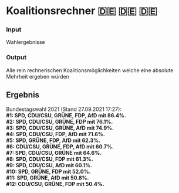 # Koalitionsrechner 🇩🇪 🇩🇪 🇩🇪
### Input
Wahlergebnisse  
### Output
Alle rein rechnerischen Koalitionsmöglichkeiten welche eine absolute Mehrheit ergeben würden

## Ergebnis
Bundestagswahl 2021 (Stand 27.09.2021 17:27):  
<b>#1: SPD, CDU/CSU, GRÜNE, FDP, AfD mit 86.4%.  
#2: SPD, CDU/CSU, GRÜNE, FDP mit 76.1%.  
#3: SPD, CDU/CSU, GRÜNE, AfD mit 74.9%.  
#4: SPD, CDU/CSU, FDP, AfD mit 71.6%.  
#5: SPD, GRÜNE, FDP, AfD mit 62.3%.  
#6: CDU/CSU, GRÜNE, FDP, AfD mit 60.7%.  
#7: SPD, CDU/CSU, GRÜNE mit 64.6%.  
#8: SPD, CDU/CSU, FDP mit 61.3%.  
#9: SPD, CDU/CSU, AfD mit 60.1%.  
#10: SPD, GRÜNE, FDP mit 52.0%.  
#11: SPD, GRÜNE, AfD mit 50.8%.  
#12: CDU/CSU, GRÜNE, FDP mit 50.4%.</b>
